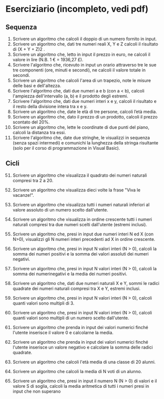 # Eserciziario (incompleto, vedi pdf)
## Sequenza
1. Scrivere un algoritmo che calcoli il doppio di un numero fornito in input.
2. Scrivere un algoritmo che, dati tre numeri reali X, Y e Z calcoli il risultato di (X + Y + Z)2
.
3. Scrivere un algoritmo che, letto in input il prezzo in euro, ne calcoli il valore in lire
(N.B. 1 € = 1936,27 £).
4. Scrivere l'algoritmo che, ricevuto in input un orario attraverso tre le sue tre componenti (ore,
minuti e secondi), ne calcoli il valore totale in secondi.
5. Scrivere un algoritmo che calcoli l'area di un trapezio, note le misure delle basi e dell'altezza.
6. Scrivere l'algoritmo che, dati due numeri a e b (con a < b), calcoli l'ampiezza dell'intervallo (a, b)
e il prodotto degli estremi.
7. Scrivere l'algoritmo che, dati due numeri interi x e y, calcoli il risultato e il resto della divisione
intera tra x e y.
8. Scrivere un algoritmo che, date le età di tre persone, calcoli l’età media.
9. Scrivere un algoritmo che, dato il prezzo di un prodotto, calcoli il prezzo scontato del 20%.
10. Scrivere un algoritmo che, lette le coordinate di due punti del piano, calcoli la distanza tra essi.
11. Scrivere l'algoritmo che, date due stringhe, le visualizzi in sequenza (senza spazi intermedi) e
comunichi la lunghezza della stringa risultante (solo per il corso di programmazione in Visual
Basic).

## Cicli
51. Scrivere un algoritmo che visualizza il quadrato dei numeri naturali compresi tra 2 a 20.

52. Scrivere un algoritmo che visualizza dieci volte la frase "Viva le vacanze!".

56. Scrivere un algoritmo che visualizza tutti i numeri naturali inferiori al valore assoluto di un
numero scelto dall'utente.

57. Scrivere un algoritmo che visualizza in ordine crescente tutti i numeri naturali compresi tra due numeri scelti dall'utente (estremi inclusi).

70. Scrivere un algoritmo che, presi in input due numeri interi N ed X (con N>0), visualizzi gli N numeri interi precedenti ad X in ordine crescente.

71. Scrivere un algoritmo che, presi in input N valori interi (N > 0), calcoli la somma dei numeri positivi e la somma dei valori assoluti dei numeri negativi.

72. Scrivere un algoritmo che, presi in input N valori interi (N > 0), calcoli la somma dei numerinegativi e la media dei numeri positivi.

73. Scrivere un algoritmo che, dati due numeri naturali X e Y, sommi le radici quadrate dei numeri naturali compresi tra X e Y, estremi inclusi.

74. Scrivere un algoritmo che, presi in input N valori interi (N > 0), calcoli quanti valori sono multipli di 3.

75. Scrivere un algoritmo che, presi in input N valori interi (N > 0), calcoli quanti valori sono multipli di un numero scelto dall'utente.

76. Scrivere un algoritmo che prenda in input dei valori numerici finché l'utente inserisce il valore 0 e calcolarne la media.

77. Scrivere un algoritmo che prenda in input dei valori numerici finché l'utente inserisce un valore negativo e calcolare la somma delle radici quadrate.

78. Scrivere un algoritmo che calcoli l'età media di una classe di 20 alunni.

79. Scrivere un algoritmo che calcoli la media di N voti di un alunno.

80. Scrivere un algoritmo che, presi in input il numero N (N > 0) di valori e il valore S di soglia, calcoli la media aritmetica di tutti i numeri presi in input che non superano 